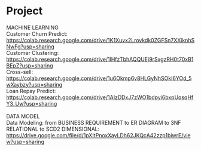 # Project
MACHINE LEARNING <br />
Customer Churn Predict: https://colab.research.google.com/drive/1K1Xuvx2Lrovkdk0ZGFSn7XXiknhSNwFg?usp=sharing <br />
Customer Clustering: https://colab.research.google.com/drive/1lHfzTbhAQQUEj9rSxgzRH0t70xB1BEpZ?usp=sharing <br />
Cross-sell: https://colab.research.google.com/drive/1u6Okmp6v8HLGyNhSOkI6YOd_5wXaybzy?usp=sharing <br />
Loan Repay Predict: https://colab.research.google.com/drive/1AIzDDxJ7zWO1bdpyi6bxpUqsqHfY3_Uw?usp=sharing<br />
<br />
DATA MODEL <br />
Data Modeling: from BUSINESS REQUIREMENT to ER DIAGRAM to 3NF RELATIONAL to SCD2 DIMENSIONAL: https://drive.google.com/file/d/1pXItPnoxXayLDh62JKQcA42zzp1biwrE/view?usp=sharing
